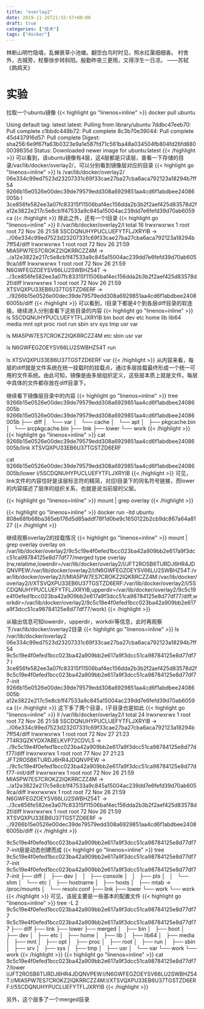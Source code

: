 ```yaml
---
title: "overlay2"
date: 2019-11-26T21:55:57+08:00
draft: true
categories: ["技术"]
tags: ["docker"]
---
```

林断山明竹隐墙，乱蝉衰草小池塘。翻空白鸟时时见，照水红蕖细细香。
村舍外，古城旁，杖藜徐步转斜阳。殷勤昨夜三更雨，又得浮生一日凉。
——苏轼《鹧鸪天》
<!--more-->
# 实验
拉取一个ubuntu镜像
{{< highlight go "linenos=inline" >}}
docker pull ubuntu

Using default tag: latest
latest: Pulling from library/ubuntu
7ddbc47eeb70: Pull complete
c1bbdc448b72: Pull complete
8c3b70e39044: Pull complete
45d437916d57: Pull complete
Digest: sha256:6e9f67fa63b0323e9a1e587fd71c561ba48a034504fb804fd26fd8800039835d
Status: Downloaded newer image for ubuntu:latest
{{< /highlight >}}
可以看到，该ubuntu镜像有4层，这4层都是只读层，查看一下存储的目录/var/lib/docker/overlay2/，可以分别看到镜像层对应的目录
{{< highlight go "linenos=inline" >}}
ls /var/lib/docker/overlay2/
06e334c99ed7523d23207331c69f33cae27ba27cba6aca792123a18294b7ff54  9266b15e0526e00dec39de79579edd308a6929851aa4cd6f1abdbee24086005b  l
3ce856fe582ee3a07fc83315f11506baf4ec156dda2b3b2f2aef425d83578d2f  a12e3822e217c5e8cb1f47533a9c845a15004ac239dd7e6fefd39d70ab6059ca
{{< /highlight >}}
除此之外，还有一个l目录
{{< highlight go "linenos=inline" >}}
ll /var/lib/docker/overlay2/l
total 16
lrwxrwxrwx 1 root root 72 Nov 26 21:58 5SCDQNUHYPUCLUEFYTFLJXRYIB -> ../06e334c99ed7523d23207331c69f33cae27ba27cba6aca792123a18294b7ff54/diff
lrwxrwxrwx 1 root root 72 Nov 26 21:59 MIA5PW7ES7CROKZ2IQKRRCZZ4M -> ../a12e3822e217c5e8cb1f47533a9c845a15004ac239dd7e6fefd39d70ab6059ca/diff
lrwxrwxrwx 1 root root 72 Nov 26 21:59 N6GWFEGZOEYSV66LU2SWBHZ54T -> ../3ce856fe582ee3a07fc83315f11506baf4ec156dda2b3b2f2aef425d83578d2f/diff
lrwxrwxrwx 1 root root 72 Nov 26 21:59 XTSVQXPU33EB6U37TGSTZD6ERF -> ../9266b15e0526e00dec39de79579edd308a6929851aa4cd6f1abdbee24086005b/diff
{{< /highlight >}}
可以看到，l目录下都是4个到各层diff目录的软连接。继续进入分别查看下这些目录的内容
{{< highlight go "linenos=inline" >}}
ls 5SCDQNUHYPUCLUEFYTFLJXRYIB
bin  boot  dev  etc  home  lib  lib64  media  mnt  opt  proc  root  run  sbin  srv  sys  tmp  usr  var

ls MIA5PW7ES7CROKZ2IQKRRCZZ4M
etc  sbin  usr  var

ls N6GWFEGZOEYSV66LU2SWBHZ54T
run

ls XTSVQXPU33EB6U37TGSTZD6ERF
var
{{< /highlight >}}
从内容来看，每层的diff就是文件系统在统一挂载时的挂载点，通过多层挂载最终形成一个统一可用的文件系统。由此可知，镜像是由多层组织定义，这些层本质上就是文件。每层中具体的文件都存放在diff目录下。

继续看下镜像层目录中的内容
{{< highlight go "linenos=inline" >}}
tree 9266b15e0526e00dec39de79579edd308a6929851aa4cd6f1abdbee24086005b
9266b15e0526e00dec39de79579edd308a6929851aa4cd6f1abdbee24086005b
├── diff
│   └── var
│       └── cache
│           └── apt
│               ├── pkgcache.bin
│               └── srcpkgcache.bin
├── link
├── lower
└── work
{{< /highlight >}}
{{< highlight go "linenos=inline" >}}
cat 9266b15e0526e00dec39de79579edd308a6929851aa4cd6f1abdbee24086005b/link
XTSVQXPU33EB6U37TGSTZD6ERF

cat 9266b15e0526e00dec39de79579edd308a6929851aa4cd6f1abdbee24086005b/lower
l/5SCDQNUHYPUCLUEFYTFLJXRYIB
{{< /highlight >}}
可见，link文件的内容恰好是该层标志符的精简，对应l目录下的同名符号链接，而lower的内容描述了层序的组织关系，也就是说当前层的父层。

{{< highlight go "linenos=inline" >}}
mount | grep overlay
{{< /highlight >}}

{{< highlight go "linenos=inline" >}}
docker run -itd ubuntu
808e68fb68ba365eb176d5d85addf78f1d0be9c1650122b2cb9dc867a64a8127
{{< /highlight >}}

继续观察overlay2的挂载情况
{{< highlight go "linenos=inline" >}}
mount | grep overlay
overlay on /var/lib/docker/overlay2/9c5c19e4f0efed1bcc023ba42a909bb2e617a9f3dcc51ca98784125e8d77df77/merged type overlay (rw,relatime,lowerdir=/var/lib/docker/overlay2/l/JFT2ROSB6TURDJ6HR4JDQNVPEW:/var/lib/docker/overlay2/l/N6GWFEGZOEYSV66LU2SWBHZ54T:/var/lib/docker/overlay2/l/MIA5PW7ES7CROKZ2IQKRRCZZ4M:/var/lib/docker/overlay2/l/XTSVQXPU33EB6U37TGSTZD6ERF:/var/lib/docker/overlay2/l/5SCDQNUHYPUCLUEFYTFLJXRYIB,upperdir=/var/lib/docker/overlay2/9c5c19e4f0efed1bcc023ba42a909bb2e617a9f3dcc51ca98784125e8d77df77/diff,workdir=/var/lib/docker/overlay2/9c5c19e4f0efed1bcc023ba42a909bb2e617a9f3dcc51ca98784125e8d77df77/work)
{{< /highlight >}}

从输出信息可知lowerdir，upperdir，workdir等信息，此时再观察下/var/lib/docker/overlay2目录
{{< highlight go "linenos=inline" >}}
ls /var/lib/docker/overlay2
06e334c99ed7523d23207331c69f33cae27ba27cba6aca792123a18294b7ff54  9c5c19e4f0efed1bcc023ba42a909bb2e617a9f3dcc51ca98784125e8d77df77       l
3ce856fe582ee3a07fc83315f11506baf4ec156dda2b3b2f2aef425d83578d2f  9c5c19e4f0efed1bcc023ba42a909bb2e617a9f3dcc51ca98784125e8d77df77-init
9266b15e0526e00dec39de79579edd308a6929851aa4cd6f1abdbee24086005b  a12e3822e217c5e8cb1f47533a9c845a15004ac239dd7e6fefd39d70ab6059ca
{{< /highlight >}}
这下多了两个目录，l子目录也是如此
{{< highlight go "linenos=inline" >}}
ll /var/lib/docker/overlay2/l
total 24
lrwxrwxrwx 1 root root 72 Nov 26 21:58 5SCDQNUHYPUCLUEFYTFLJXRYIB -> ../06e334c99ed7523d23207331c69f33cae27ba27cba6aca792123a18294b7ff54/diff
lrwxrwxrwx 1 root root 72 Nov 27 21:23 7T4R3QZKYDX7ABELKVP72CDVL5 -> ../9c5c19e4f0efed1bcc023ba42a909bb2e617a9f3dcc51ca98784125e8d77df77/diff
lrwxrwxrwx 1 root root 77 Nov 27 21:23 JFT2ROSB6TURDJ6HR4JDQNVPEW -> ../9c5c19e4f0efed1bcc023ba42a909bb2e617a9f3dcc51ca98784125e8d77df77-init/diff
lrwxrwxrwx 1 root root 72 Nov 26 21:59 MIA5PW7ES7CROKZ2IQKRRCZZ4M -> ../a12e3822e217c5e8cb1f47533a9c845a15004ac239dd7e6fefd39d70ab6059ca/diff
lrwxrwxrwx 1 root root 72 Nov 26 21:59 N6GWFEGZOEYSV66LU2SWBHZ54T -> ../3ce856fe582ee3a07fc83315f11506baf4ec156dda2b3b2f2aef425d83578d2f/diff
lrwxrwxrwx 1 root root 72 Nov 26 21:59 XTSVQXPU33EB6U37TGSTZD6ERF -> ../9266b15e0526e00dec39de79579edd308a6929851aa4cd6f1abdbee24086005b/diff
{{< /highlight >}}

9c5c19e4f0efed1bcc023ba42a909bb2e617a9f3dcc51ca98784125e8d77df77-init层是动态创建而成
{{< highlight go "linenos=inline" >}}
tree 9c5c19e4f0efed1bcc023ba42a909bb2e617a9f3dcc51ca98784125e8d77df77-init
9c5c19e4f0efed1bcc023ba42a909bb2e617a9f3dcc51ca98784125e8d77df77-init
├── diff
│   ├── dev
│   │   ├── console
│   │   ├── pts
│   │   └── shm
│   └── etc
│       ├── hostname
│       ├── hosts
│       ├── mtab -> /proc/mounts
│       └── resolv.conf
├── link
├── lower
└── work
    └── work
{{< /highlight >}}
可见，该层主要是一些基本的配置文件
{{< highlight go "linenos=inline" >}}
tree -L 2 9c5c19e4f0efed1bcc023ba42a909bb2e617a9f3dcc51ca98784125e8d77df77
9c5c19e4f0efed1bcc023ba42a909bb2e617a9f3dcc51ca98784125e8d77df77
├── diff
├── link
├── lower
├── merged
│   ├── bin
│   ├── boot
│   ├── dev
│   ├── etc
│   ├── home
│   ├── lib
│   ├── lib64
│   ├── media
│   ├── mnt
│   ├── opt
│   ├── proc
│   ├── root
│   ├── run
│   ├── sbin
│   ├── srv
│   ├── sys
│   ├── tmp
│   ├── usr
│   └── var
└── work
    └── work
{{< /highlight >}}
{{< highlight go "linenos=inline" >}}
cat 9c5c19e4f0efed1bcc023ba42a909bb2e617a9f3dcc51ca98784125e8d77df77/lower
l/JFT2ROSB6TURDJ6HR4JDQNVPEW:l/N6GWFEGZOEYSV66LU2SWBHZ54T:l/MIA5PW7ES7CROKZ2IQKRRCZZ4M:l/XTSVQXPU33EB6U37TGSTZD6ERF:l/5SCDQNUHYPUCLUEFYTFLJXRYIB
{{< /highlight >}}

另外，这个层多了一个merged目录

